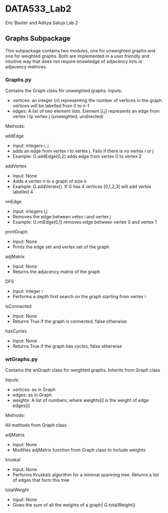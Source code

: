 # DATA533_Lab2
Eric Baxter and Aditya Saluja Lab 2

## Graphs Subpackage
This subpackage contains two modules, one for unweighted graphs and one for weighted graphs. 
Both are implemented in a user friendly and intuitive way that does not require knowledge of adjacency lists or adjacency matrices.

### Graphs.py

Contains the Graph class for unweighted graphs. 
Inputs:
- vertices: an integer (n) representing the number of vertices in the graph. vertices will be labelled from 0 to n-1
- edges: A list of two element lists. Element [i,j] represents an edge from vertex i tp vertex j (unweighted, undirected)

Methods:

addEdge
- Input: integers i, j
- adds an edge from vertex i to vertex j. Fails if there is no vertex i or j
- Example: G.addEdge(0,2) adds edge from vertex 0 to vertex 2

addVertex
- Input: None
- Adds a vertex n to a graph of size n
- Example: G.addVertex(). If G has 4 vertices [0,1,2,3] will add vertex labelled 4

rmEdge
- Input: integers i,j
- Removes the edge between vetex i and vertex j
- Example: G.rmEdge(0,1) removes edge between vertex 0 and vertex 1

printGraph
- Input: None
- Prints the edge set and vertex set of the graph

adjMatrix
- Input: None
- Returns the adjacency matrix of the graph

DFS
- Input: integer i
- Performs a depth first search on the graph starting from vertex i

isConnected
- Input: None
- Returns True if the graph is connected, false otherwise

hasCycles
- Input: None
- Returns True if the graph has cycles, false otherwise

### wtGraphs.py

Contains the wtGraph class for weighted graphs. Inherits from Graph class

Inputs:
- vertices: as in Graph
- edges: as in Graph
- weights: A list of numbers, where weights[i] is the weight of edge edges[i]

Methods:

All methods from Graph class

adjMatrix
- Input: None
- Modifies adjMatrix function from Graph class to include weights

kruskal
- Input: None
- Performs Kruskals algorithm for a minimal spanning tree. Returns a list of edges that form this tree

totalWeight
- Input: None
- Gives the sum of all the weights of a graph| G.totalWeight()
